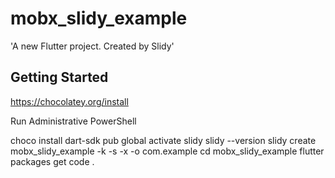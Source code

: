 # mobx_slidy_example

&#x27;A new Flutter project. Created by Slidy&#x27;

## Getting Started

https://chocolatey.org/install

Run Administrative PowerShell

choco install dart-sdk
pub global activate slidy
slidy --version
slidy create mobx_slidy_example -k -s -x -o com.example
cd mobx_slidy_example
flutter packages get
code .
